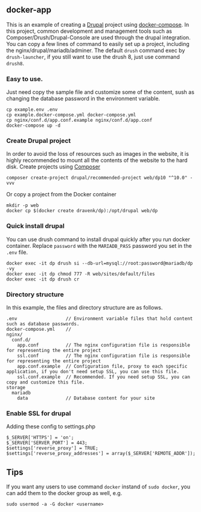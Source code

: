 ## docker-app

This is an example of creating a [Drupal](drupal.org) project using [docker-compose](https://docs.docker.com/compose/). In this project, common development and management tools such as Composer/Drush/Drupal-Console are used through the drupal integration. You can copy a few lines of command to easily set up a project, including the nginx/drupal/mariadb/adminer. The default `drush` command exec by `drush-launcher`, if you still want to use the drush 8, just use command `drush8`.

### Easy to use.

Just need copy the sample file and customize some of the content, sush as changing the database password in the environment variable.

```
cp example.env .env
cp example.docker-compose.yml docker-compose.yml
cp nginx/conf.d/app.conf.example nginx/conf.d/app.conf
docker-compose up -d
```

### Create Drupal project

In order to avoid the loss of resources such as images in the website, it is highly recommended to mount all the contents of the website to the hard disk. Create projects using [Composer](https://getcomposer.org/)

```
composer create-project drupal/recommended-project web/dp10 "^10.0" -vvv
```

Or copy a project from the Docker container

```
mkdir -p web
docker cp $(docker create dravenk/dp):/opt/drupal web/dp
```

### Quick install drupal

You can use drush command to install drupal quickly after you run docker container.
Replace `password` with the `MARIADB_PASS` password you set in the `.env` file.

```
docker exec -it dp drush si --db-url=mysql://root:password@mariadb/dp -vy
docker exec -it dp chmod 777 -R web/sites/default/files
docker exec -it dp drush cr
```

### Directory structure

In this example, the files and directory structure are as follows.

```
.env                  // Environment variable files that hold content such as database passwords.
docker-compose.yml    //
nginx/
  conf.d/
    app.conf          // The nginx configuration file is responsible for representing the entire project
    ssl.conf          // The nginx configuration file is responsible for representing the entire project
    app.conf.example  // Configuration file, proxy to each specific application, if you don't need setup SSL, you can use this file.
    ssl.conf.example  // Recommended. If you need setup SSL, you can copy and customize this file.
storage
  mariadb
    data              // Database content for your site
```

### Enable SSL for drupal

Adding these config to settings.php

```
$_SERVER['HTTPS'] = 'on';
$_SERVER['SERVER_PORT'] = 443;
$settings['reverse_proxy'] = TRUE;
$settings['reverse_proxy_addresses'] = array($_SERVER['REMOTE_ADDR']);
```

## Tips

If you want any users to use command `docker` instand of `sudo docker`, you can add them to the docker group as well, e.g.

```
sudo usermod -a -G docker <username>
```
